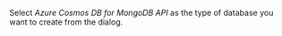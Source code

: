Select *Azure Cosmos DB for MongoDB API* as the type of database you want to create from the dialog.